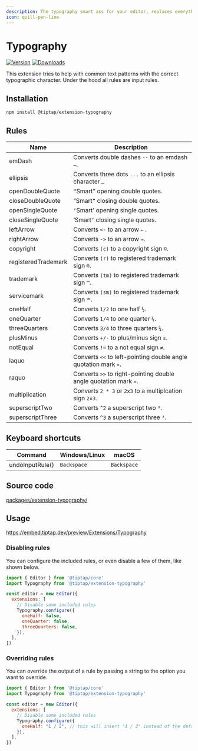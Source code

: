 ```yaml
---
description: The typography smart ass for your editor, replaces everything that’s wrong.
icon: quill-pen-line
---
```


# Typography
[![Version](https://img.shields.io/npm/v/@tiptap/extension-typography.svg?label=version)](https://www.npmjs.com/package/@tiptap/extension-typography)
[![Downloads](https://img.shields.io/npm/dm/@tiptap/extension-typography.svg)](https://npmcharts.com/compare/@tiptap/extension-typography?minimal=true)

This extension tries to help with common text patterns with the correct typographic character. Under the hood all rules are input rules.

## Installation
```bash
npm install @tiptap/extension-typography
```

## Rules
| Name                | Description                                                                             |
| ------------------- | --------------------------------------------------------------------------------------- |
| emDash              | Converts double dashes `--` to an emdash `—`.                                           |
| ellipsis            | Converts three dots `...` to an ellipsis character `…`                                  |
| openDoubleQuote     | `“`Smart” opening double quotes.                                                        |
| closeDoubleQuote    | “Smart`”` closing double quotes.                                                        |
| openSingleQuote     | `‘`Smart’ opening single quotes.                                                        |
| closeSingleQuote    | ‘Smart`’` closing single quotes.                                                        |
| leftArrow           | Converts <code><&dash;</code> to an arrow `←` .                                         |
| rightArrow          | Converts <code>&dash;></code> to an arrow `→`.                                          |
| copyright           | Converts `(c)` to a copyright sign `©`.                                                 |
| registeredTrademark | Converts `(r)` to registered trademark sign `®`.                                        |
| trademark           | Converts `(tm)` to registered trademark sign `™`.                                       |
| servicemark         | Converts `(sm)` to registered trademark sign `℠`.                                       |
| oneHalf             | Converts `1/2` to one half `½`.                                                         |
| oneQuarter          | Converts `1/4` to one quarter `¼`.                                                      |
| threeQuarters       | Converts `3/4` to three quarters `¾`.                                                   |
| plusMinus           | Converts `+/-` to plus/minus sign `±`.                                                  |
| notEqual            | Converts <code style="font-variant-ligatures: none;">!=</code> to a not equal sign `≠`. |
| laquo               | Converts `<<` to left-pointing double angle quotation mark `«`.                         |
| raquo               | Converts `>>` to right-pointing double angle quotation mark `»`.                        |
| multiplication      | Converts `2 * 3` or `2x3` to a multiplcation sign `2×3`.                                |
| superscriptTwo      | Converts `^2` a superscript two `²`.                                                    |
| superscriptThree    | Converts `^3` a superscript three `³`.                                                  |

## Keyboard shortcuts
| Command         | Windows/Linux | macOS       |
| --------------- | ------------- | ----------- |
| undoInputRule() | `Backspace`   | `Backspace` |

## Source code
[packages/extension-typography/](https://github.com/ueberdosis/tiptap/blob/main/packages/extension-typography/)

## Usage
https://embed.tiptap.dev/preview/Extensions/Typography

### Disabling rules

You can configure the included rules, or even disable a few of them, like shown below.

```js
import { Editor } from '@tiptap/core'
import Typography from '@tiptap/extension-typography'

const editor = new Editor({
  extensions: [
    // Disable some included rules
    Typography.configure({
      oneHalf: false,
      oneQuarter: false,
      threeQuarters: false,
    }),
  ],
})
```

### Overriding rules

You can override the output of a rule by passing a string to the option you want to override.

```js
import { Editor } from '@tiptap/core'
import Typography from '@tiptap/extension-typography'

const editor = new Editor({
  extensions: [
    // Disable some included rules
    Typography.configure({
      oneHalf: "1 / 2", // this will insert "1 / 2" instead of the default "½"
    }),
  ],
})
```
